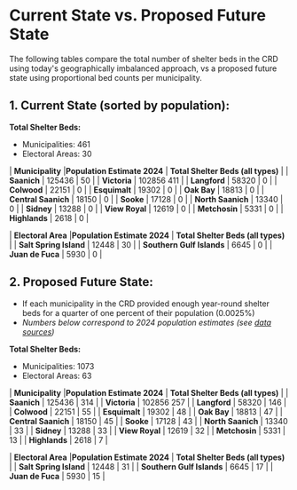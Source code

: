 # Current State vs. Proposed Future State

The following tables compare the total number of shelter beds in the CRD using today's geographically imbalanced approach, vs a proposed future state using proportional bed counts per municipality.

## 1. Current State (sorted by population): 

**Total Shelter Beds:**
  * Municipalities: 461
  * Electoral Areas: 30

| **Municipality**        |**Population Estimate 2024** |  **Total Shelter Beds (all types)** |
| **Saanich**  |	125436 | 50 | 
| **Victoria**  |	102856	411 | 
| **Langford**  |	58320 | 	0 | 
| **Colwood**  |	22151 | 	0 | 
| **Esquimalt**  |	19302 | 	0 | 
| **Oak Bay**  |	18813 | 	0 | 
| **Central Saanich**  |	18150 | 	0 | 
| **Sooke**  |	17128 | 	0 | 
| **North Saanich**  |	13340 | 	0 | 
| **Sidney**  |	13288 | 	0 | 
| **View Royal**  |	12619 | 	0 | 
| **Metchosin**  |	5331 | 	0 | 
| **Highlands**  |	2618 | 	0 | 

| **Electoral Area**        |**Population Estimate 2024** |  **Total Shelter Beds (all types)** |
| **Salt Spring Island**  |	12448	 | 30 | 
| **Southern Gulf Islands**  |	6645 | 	0 | 
| **Juan de Fuca**  |	5930 | 	0 | 


## 2. Proposed Future State:
  * If each municipality in the CRD provided enough year-round shelter beds for a quarter of one percent of their population (0.0025%)
  * *Numbers below correspond to 2024 population estimates (see [data sources](https://github.com/bcdatavis/crd-shelter-beds/blob/main/data-sources.md))*

**Total Shelter Beds:**
  * Municipalities: 1073
  * Electoral Areas: 63

| **Municipality**        |**Population Estimate 2024** |  **Total Shelter Beds (all types)** |
| **Saanich**  |	125436 | 314 | 
| **Victoria**  |	102856	257 | 
| **Langford**  |	58320 | 	146 | 
| **Colwood**  |	22151 | 	55 | 
| **Esquimalt**  |	19302 | 	48 | 
| **Oak Bay**  |	18813 | 	47 | 
| **Central Saanich**  |	18150 | 	45 | 
| **Sooke**  |	17128 | 	43 | 
| **North Saanich**  |	13340 | 	33 | 
| **Sidney**  |	13288 | 	33 | 
| **View Royal**  |	12619 | 	32 | 
| **Metchosin**  |	5331 | 	13 | 
| **Highlands**  |	2618 | 	7 | 

| **Electoral Area**        |**Population Estimate 2024** |  **Total Shelter Beds (all types)** |
| **Salt Spring Island**  |	12448	 | 31 | 
| **Southern Gulf Islands**  |	6645 | 	17 | 
| **Juan de Fuca**  |	5930 | 	15 | 

